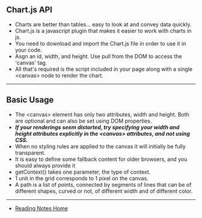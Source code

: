 ## Chart.js API

- Charts are better than tables... easy to look at and convey data quickly.
- Chart.js is a javascript plugin that makes it easier to work with charts in js.
- You need to download and import the Chart.js file in order to use it in your code.
- Asgn an id, width, and height. Use pull from the DOM to access the 'canvas' tag.
- All that's required is the script included in your page along with a single \<canvas> node to render the chart.

---

## Basic Usage

- The \<canvas> element has only two attributes, width and height. Both are optional and can also be set using DOM properties. 
- ***If your renderings seem distorted, try specifying your width and height attributes explicitly in the \<canvas> attributes, and not using CSS.***
- When no styling rules are applied to the canvas it will initially be fully transparent.
- It is easy to define some fallback content for older browsers, and you should always provide it
- getContext() takes one parameter, the type of context.
- 1 unit in the grid corresponds to 1 pixel on the canvas.
- A path is a list of points, connected by segments of lines that can be of different shapes, curved or not, of different width and of different color.

---

- [Reading Notes Home](https://vektur.github.io/reading-notes/)